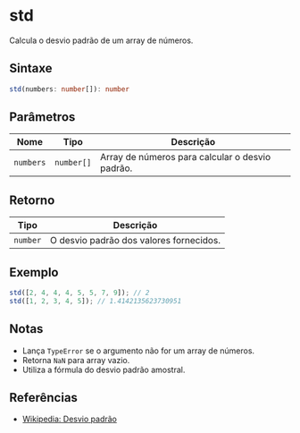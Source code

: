# std

Calcula o desvio padrão de um array de números.

## Sintaxe
```typescript
std(numbers: number[]): number
```

## Parâmetros

| Nome      | Tipo        | Descrição                                      |
|-----------|-------------|------------------------------------------------|
| `numbers` | `number[]`  | Array de números para calcular o desvio padrão.|

## Retorno

| Tipo      | Descrição                        |
|-----------|-----------------------------------|
| `number`  | O desvio padrão dos valores fornecidos. |

## Exemplo
```typescript
std([2, 4, 4, 4, 5, 5, 7, 9]); // 2
std([1, 2, 3, 4, 5]); // 1.4142135623730951
```

## Notas
- Lança `TypeError` se o argumento não for um array de números.
- Retorna `NaN` para array vazio.
- Utiliza a fórmula do desvio padrão amostral.

## Referências
- [Wikipedia: Desvio padrão](https://pt.wikipedia.org/wiki/Desvio_padr%C3%A3o)